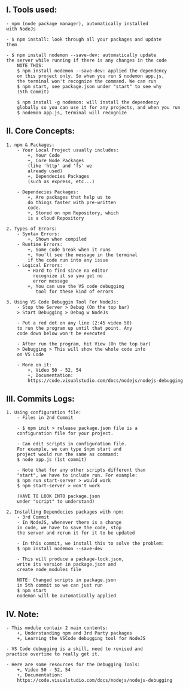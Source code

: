 ## I. Tools used:

    - npm (node package manager), automatically installed
    with NodeJs

    - $ npm install: look through all your packages and update
    them

    - $ npm install nodemon --save-dev: automatically update
    the server while running if there is any changes in the code
        NOTE THIS:
        $ npm install nodemon --save-dev: applied the dependency
        on this project only. So when you run $ nodemon app.js,
        the terminal won't recognize the command. We can run
        $ npm start, see package.json under "start" to see why
        (5th Commit)

        $ npm install -g nodemon: will install the dependency
        globally so you can use it for any projects, and when you run
        $ nodemon app.js, terminal will recognize

## II. Core Concepts:

    1. npm & Packages:
        - Your Local Project usually includes:
            +, Your Code
            +, Core Node Packages
            (like 'http' and 'fs' we
            already used)
            +, Dependecies Packages
            (such as express, etc...)

        - Dependecies Packages:
            +, Are packages that help us to
            do things faster with pre-written
            code.
            +, Stored on npm Repository, which
            is a cloud Repository

    2. Types of Errors:
        - Syntax Errors:
            +, Shown when compiled
        - Runtime Errors:
            +, Some code break when it runs
            +, You'll see the message in the terminal
            if the code run into any issue
        - Logical Errors:
            + Hard to find since no editor
              recognize it so you get no
              error message
            +, You can use the VS code debugging
               tool for these kind of errors

    3. Using VS Code Debuggin Tool For NodeJs:
        - Stop the Server > Debug (On the top bar)
        > Start Debugging > Debug w NodeJs

        - Put a red dot on any line (2:45 video 50)
        to run the program up until that point. Any
        code down below won't be executed

        - After run the program, hit View (On the top bar)
        > Debugging > This will show the whole code info
        on VS Code

        - More on it:
            +, Video 50 - 52, 54
            +, Documentation:
            https://code.visualstudio.com/docs/nodejs/nodejs-debugging

## III. Commits Logs:

    1. Using configuration file:
        - Files in 2nd Commit

        - $ npm init > release package.json file is a
        configuration file for your project.

        - Can edit scripts in configuration file.
        For example, we can type $npm start and
        project would run the same as command:
        $ node app.js (1st commit)

        - Note that for any other scripts different than
        "start", we have to include run. For example:
        $ npm run start-server > would work
        $ npm start-server > won't work

        (HAVE TO LOOK INTO package.json
        under "script" to understand)

    2. Installing Dependecies packages with npm:
        - 3rd Commit
        - In NodeJS, whenever there is a change
        in code, we have to save the code, stop
        the server and rerun it for it to be updated

        - In this commit, we install this to solve the problem:
        $ npm install nodemon --save-dev

        - This will produce a package-lock.json,
        write its version in package.json and
        create node_modules file

        NOTE: Changed scripts in package.json
        in 5th commit so we can just run
        $ npm start
        nodemon will be automatically applied

## IV. Note:

    - This module contain 2 main contents:
        +, Understanding npm and 3rd Party packages
        +, Learning the VSCode debugging tool for NodeJS

    - VS Code debugging is a skill, need to revised and
    practice overtime to really get it.

    - Here are some resources for the Debugging Tools:
        +, Video 50 - 52, 54
        +, Documentation:
        https://code.visualstudio.com/docs/nodejs/nodejs-debugging
